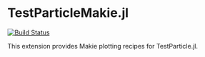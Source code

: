 # TestParticleMakie.jl

[![Build Status](https://github.com/henry2004y/TestParticle.jl/actions/workflows/RecipeCI.yml/badge.svg)](https://github.com/henry2004y/TestParticle.jl/actions/workflows/RecipeCI.yml)

This extension provides Makie plotting recipes for TestParticle.jl.
